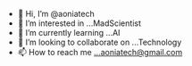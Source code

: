 - 👋 Hi, I’m @aoniatech
- 👀 I’m interested in ...MadScientist
- 🌱 I’m currently learning ...AI
- 💞️ I’m looking to collaborate on ...Technology
- 📫 How to reach me ...aoniatech@gmail.com

<!---
aoniatech/aoniatech is a ✨ special ✨ repository because its `README.md` (this file) appears on your GitHub profile.
You can click the Preview link to take a look at your changes.
--->
